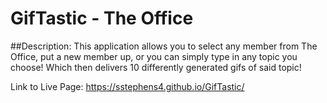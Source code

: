 # GifTastic - The Office 

##Description:
This application allows you to select any member from The Office, put a new member up, or you can simply type in any topic you choose! Which then delivers 10 differently generated gifs of said topic! 

Link to Live Page: https://sstephens4.github.io/GifTastic/
